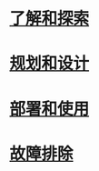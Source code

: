 # [了解和探索](/understand-explore/what-is-ata)
# [规划和设计](/plan-design/ata-architecture)
# [部署和使用](/deploy-use/preinstall-ata)
# [故障排除](/troubleshoot/troubleshooting-ata-known-errors)


<!--HONumber=May16_HO1-->


